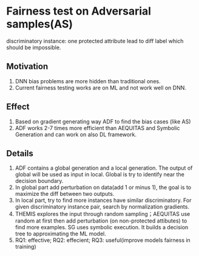 # Fairness test on Adversarial samples(AS)
discriminatory instance: one protected attribute lead to diff label which should be impossible.

## Motivation

1. DNN bias problems are more hidden than traditional ones. 
2. Current fairness testing works are on ML and not work well on DNN.
   
## Effect

1. Based on gradient generating way ADF to find the bias cases (like AS)
2. ADF works 2-7 times more efficient than AEQUITAS and Symbolic Generation and can work on also DL framework.

## Details

1. ADF contains a global generation and a local generation. The output of global will be used as input in local. Global is try to identify near the decision boundary.
2. In global part add perturbation on data(add 1 or minus 1), the goal is to maximize the diff between two outputs.
3. In local part, try to find more instances have similar discriminatory. For given discriminatory instance pair, search by normalization gradients.
4. THEMIS explores the input through random sampling；AEQUITAS use random at first then add perturbation (on non-protected attibutes) to find more examples. SG uses symbolic execution. It builds a decision tree to approximating the ML model. 
5. RQ1: effective; RQ2: effecient; RQ3: useful(improve models fairness in training)